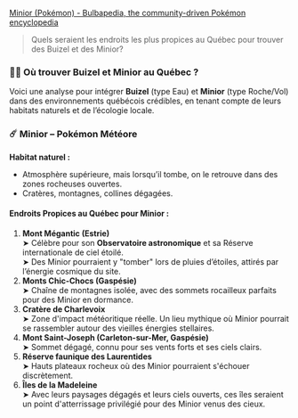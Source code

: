[Minior (Pokémon) - Bulbapedia, the community-driven Pokémon encyclopedia](https://bulbapedia.bulbagarden.net/wiki/Minior_\(Pok%C3%A9mon\))

> Quels seraient les endroits les plus propices au Québec pour trouver des Buizel et des Minior?

### 🌊✨ **Où trouver Buizel et Minior au Québec ?**

Voici une analyse pour intégrer **Buizel** (type Eau) et **Minior** (type Roche/Vol) dans des environnements québécois crédibles, en tenant compte de leurs habitats naturels et de l’écologie locale.

### ☄️ **Minior** – Pokémon Météore

**Habitat naturel :**

- Atmosphère supérieure, mais lorsqu’il tombe, on le retrouve dans des zones rocheuses ouvertes.
- Cratères, montagnes, collines dégagées.

#### **Endroits Propices au Québec pour Minior :**

1. **Mont Mégantic (Estrie)**  
    ➤ Célèbre pour son **Observatoire astronomique** et sa Réserve internationale de ciel étoilé.  
    ➤ Des Minior pourraient y "tomber" lors de pluies d’étoiles, attirés par l’énergie cosmique du site.
2. **Monts Chic-Chocs (Gaspésie)**  
    ➤ Chaîne de montagnes isolée, avec des sommets rocailleux parfaits pour des Minior en dormance.
3. **Cratère de Charlevoix**  
    ➤ Zone d'impact météoritique réelle. Un lieu mythique où Minior pourrait se rassembler autour des vieilles énergies stellaires.
4. **Mont Saint-Joseph (Carleton-sur-Mer, Gaspésie)**  
    ➤ Sommet dégagé, connu pour ses vents forts et ses ciels clairs.
5. **Réserve faunique des Laurentides**  
    ➤ Hauts plateaux rocheux où des Minior pourraient s'échouer discrètement.
6. **Îles de la Madeleine**  
    ➤ Avec leurs paysages dégagés et leurs ciels ouverts, ces îles seraient un point d'atterrissage privilégié pour des Minior venus des cieux.
